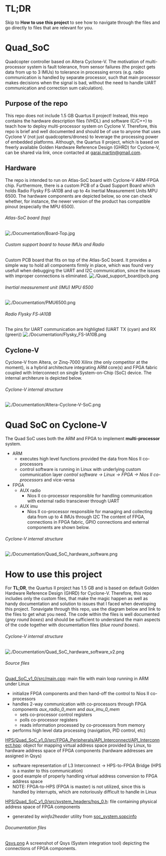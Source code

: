 # TL;DR
Skip to **How to use this project** to see how to navigate through the files and go directly to files that are relevant for you.

# Quad_SoC
Quadcopter controller based on Altera Cyclone-V. The motivation of multi-processor system is fault tolerance, from sensor failures (the project gets data from up to 3 IMUs) to tolerance in processing errors (e.g. radio communication is handled by separate processor, such that main processor makes decisions when the signal is bad, without the need to handle UART communication and correction sum calculation).

## Purpose of the repo
This repo does not include 1.5 GB Quartus II project! Instead, this repo contains the hardware description files (VHDL) and software (C/C++) to teach how to deploy multi-processor system on Cyclone V. Therefore, this repo is brief and well documented and should be of use to anyone that uses Cyclone V (not just quadcopters/drones) to leverage the processing power of embedded platforms. Although, the Quartus II project, which is based on freerly available Golden Hardware Reference Design (GHRD) for Cyclone-V, can be shared via link, once contacted at garaj.martin@gmail.com.

## Hardware
The repo is intended to run on Atlas-SoC board with Cyclone-V ARM-FPGA chip. Furthermore, there is a custom PCB of a Quad Support Board which holds Radio Flysky FS-iA10B and up to 4x Inertial Measurement Units MPU 6500. The hardware components are depicted below, so one can check whether, for instance, the newer version of the product has compatible pinout (especially the MPU 6500).
###### Atlas-SoC board (top)
![./Documentation/Board-Top.jpg](./Documentation/Board-Top.jpg?raw=true "Atlas-SoC board (top)")

###### Custom support board to house IMUs and Radio
Custom PCB board that fits on top of the Atlas-SoC board. It provides a simple way to hold all components firmly in place, which was found very usefull when debugging the UART and I2C communication, since the issues with improper connections is eliminated. 
![./Quad_support_board/pcb.png](./Quad_support_board/pcb.png?raw=true "Quad Support Board")

###### Inertial measurement unit (IMU) MPU 6500
![./Documentation/PMU6500.png](./Documentation/PMU6500.png?raw=true "MPU 6500")

###### Radio Flysky FS-iA10B
The pins for UART communication are highligted (UART TX (cyan) and RX (green))
![./Documentation/Flysky_FS-IA10B.png](./Documentation/Flysky_FS-IA10B.png?raw=true "Flysky FS-iA10B")

## Cyclone-V
Cyclone-V from Altera, or Zinq-7000 Xilinx (the only competitor at the moment), is a hybrid architecture integrating ARM core(s) and FPGA fabric coupled with Interconnect on single System-on-Chip (SoC) device. The internal architerure is depicted below.

###### Cyclone-V internal structure
![./Documentation/Altera-Cyclone-V-SoC.png](./Documentation/Altera-Cyclone-V-SoC.png?raw=true "Cyclone-V internal structure")


# Quad SoC on Cyclone-V
The Quad SoC uses both the ARM and FPGA to implement **multi-processor** system. 
- ARM
  - executes high level functions provided the data from Nios II co-processors
  - control software is running in Linux with underlying custom communication layer _control software -> Linux -> FPGA -> Nios II co-processors_ and vice-versa
- FPGA
  - AUX radio
    - Nios II co-processor responsible for handling communication with external radio transciever through UART
  - AUX imu
    - Nios II co-processor responsible for managing and collecting data from up to 4 IMUs through I2C
The content of FPGA, connections in FPGA fabric, GPIO connections and external components are shown below.

###### Cyclone-V internal structure
![./Documentation/Quad_SoC_hardware_software.png](./Documentation/Quad_SoC_hardware_software.png?raw=true "Quad SoC structure and components")


# How to use this project
For **TL;DR**, the Quartus II project has 1.5 GB and is based on default Golden Hardware Reference Design (GHRD) for Cyclone-V. Therefore, this repo includes only the custom files, that make the magic happen as well as handy documentation and solution to issues that I faced when developing this project. Tonavigate through this repo, use the diagram below and link to the files to get what you need. The code within the files is well documented (_grey round boxes_) and should be sufficient to understand the main aspects of the code together with documentation files (_blue round boxes_).

###### Cyclone-V internal structure
![./Documentation/Quad_SoC_hardware_software_v2.png](./Documentation/Quad_SoC_hardware_software_v2.png?raw=true "Quad SoC structure and components")



###### Source files
[Quad_SoC_v1_0/src/main.cpp](./HPS/Quad_SoC_v1_0/src/main.cpp): main file with main loop running in ARM under Linux
  - initialize FPGA components and then hand-off the control to Nios II co-processors
  - handles 2-way communication with co-processors through FPGA components _aux_radio_0_mem_ and _aux_imu_0_mem_
    - sets co-processor control registers
    - polls co-processor registers
    - reads information processed by co-processors from memory
  - performs high level data processing (navigation, PID control, etc)

[HPS/Quad_SoC_v1_0/src/FPGA_Peripherals/API_Interconnect/API_Interconnect.hpp](./HPS/Quad_SoC_v1_0/src/FPGA_Peripherals/API_Interconnect/API_Interconnect.hpp): object for mapping virtual address space provided by Linux, to hardware address space of FPGA components (hardware addresses are assigned in Qsys)
  - software representation of L3 Interconnect -> HPS-to-FPGA Bridge (HPS is a master to this communication)
  - good example of properly handling virtual address conversion to FPGA address space
  - NOTE: FPGA-to-HPS (FPGA is master) is not utilized, since this is handled by interrupts, which are notoriously difficult to handle in Linux

[HPS/Quad_SoC_v1_0/src/system_headers/hps_0.h](./HPS/Quad_SoC_v1_0/src/system_headers/hps_0.h): file containing physical address space of FPGA components
  - generated by _winfo2header_ utility from [soc_system.sopcinfo](./FPGA/GHRD/soc_system.sopcinfo)


###### Documentation files
[Qsys.png](./Documentation/Qsys.png) A screenshot of Qsys (System integration tool) depicting the connections of FPGA components.
